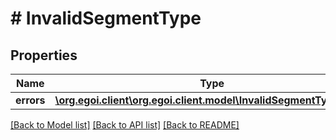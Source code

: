 # # InvalidSegmentType

## Properties

Name | Type | Description | Notes
------------ | ------------- | ------------- | -------------
**errors** | [**\org.egoi.client\org.egoi.client.model\InvalidSegmentTypeErrors**](InvalidSegmentTypeErrors.md) |  | [optional] 

[[Back to Model list]](../../README.md#documentation-for-models) [[Back to API list]](../../README.md#documentation-for-api-endpoints) [[Back to README]](../../README.md)


